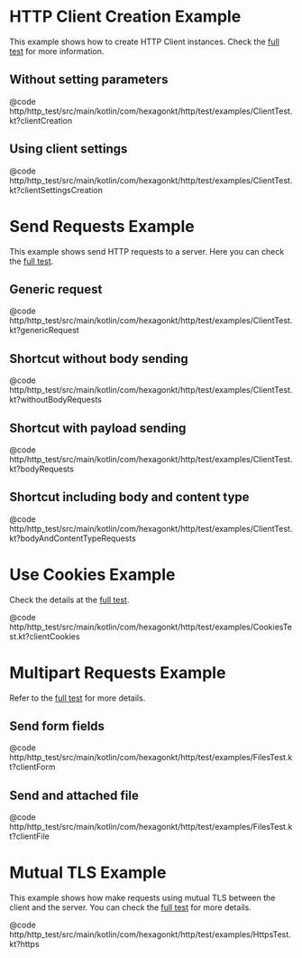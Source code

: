 
# HTTP Client Creation Example
This example shows how to create HTTP Client instances. Check the
[full test](https://github.com/hexagonkt/hexagon/blob/master/http/http_test/src/main/kotlin/com/hexagonkt/http/test/examples/ClientTest.kt)
for more information.

## Without setting parameters
@code http/http_test/src/main/kotlin/com/hexagonkt/http/test/examples/ClientTest.kt?clientCreation

## Using client settings
@code http/http_test/src/main/kotlin/com/hexagonkt/http/test/examples/ClientTest.kt?clientSettingsCreation

# Send Requests Example
This example shows send HTTP requests to a server. Here you can check the
[full test](https://github.com/hexagonkt/hexagon/blob/master/http/http_test/src/main/kotlin/com/hexagonkt/http/test/examples/ClientTest.kt).

## Generic request
@code http/http_test/src/main/kotlin/com/hexagonkt/http/test/examples/ClientTest.kt?genericRequest

## Shortcut without body sending
@code http/http_test/src/main/kotlin/com/hexagonkt/http/test/examples/ClientTest.kt?withoutBodyRequests

## Shortcut with payload sending
@code http/http_test/src/main/kotlin/com/hexagonkt/http/test/examples/ClientTest.kt?bodyRequests

## Shortcut including body and content type
@code http/http_test/src/main/kotlin/com/hexagonkt/http/test/examples/ClientTest.kt?bodyAndContentTypeRequests

# Use Cookies Example
Check the details at the [full test](https://github.com/hexagonkt/hexagon/blob/master/http/http_test/src/main/kotlin/com/hexagonkt/http/test/examples/CookiesTest.kt).

@code http/http_test/src/main/kotlin/com/hexagonkt/http/test/examples/CookiesTest.kt?clientCookies

# Multipart Requests Example
Refer to the [full test](https://github.com/hexagonkt/hexagon/blob/master/http/http_test/src/main/kotlin/com/hexagonkt/http/test/examples/FilesTest.kt)
for more details.

## Send form fields
@code http/http_test/src/main/kotlin/com/hexagonkt/http/test/examples/FilesTest.kt?clientForm

## Send and attached file
@code http/http_test/src/main/kotlin/com/hexagonkt/http/test/examples/FilesTest.kt?clientFile

# Mutual TLS Example
This example shows how make requests using mutual TLS between the client and the server. You can
check the [full test](https://github.com/hexagonkt/hexagon/blob/master/http/http_test/src/main/kotlin/com/hexagonkt/http/test/examples/HttpsTest.kt)
for more details.

@code http/http_test/src/main/kotlin/com/hexagonkt/http/test/examples/HttpsTest.kt?https
